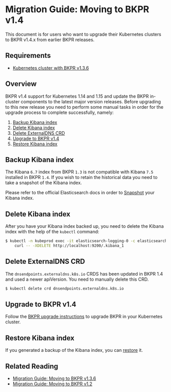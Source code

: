 # Migration Guide: Moving to BKPR v1.4

This document is for users who want to upgrade their Kubernetes clusters to BKPR v1.4.x from earlier BKPR releases.

## Requirements

* [Kubernetes cluster with BKPR v1.3.6](https://github.com/bitnami/kube-prod-runtime/releases/tag/v1.3.6)

## Overview

BKPR v1.4 support for Kubernetes 1.14 and 1.15 and update the BKPR in-cluster components to the latest major version releases. Before upgrading to this new release you need to perform some manual tasks in order for the upgrade process to complete successfully, namely:

1. [Backup Kibana index](#backup-kibana-index)
1. [Delete Kibana index](#delete-kibana-index)
1. [Delete ExternalDNS CRD](#delete-externaldns-crd)
1. [Upgrade to BKPR v1.4](#upgrade-to-bkpr-v14)
1. [Restore Kibana index](#restore-kibana-index)

## Backup Kibana index

The Kibana `6.7` index from BKPR `1.3` is not compatible with Kibana `7.5` installed in BKPR `1.4`. If you wish to retain the historical data you need to take a snapshot of the Kibana index.

Please refer to the official Elasticsearch docs in order to [Snapshot](https://www.elastic.co/guide/en/elasticsearch/reference/6.7/modules-snapshots.html) your Kibana index.

## Delete Kibana index

After you have your Kibana index backed up, you need to delete the Kibana index with the help of the `kubectl` command:

```bash
$ kubectl -n kubeprod exec -it elasticsearch-logging-0 -c elasticsearch-logging \
    curl -- -XDELETE http://localhost:9200/.kibana_1
```

## Delete ExternalDNS CRD

The `dnsendpoints.externaldns.k8s.io` CRDS has been updated in BKPR 1.4 and used a newer apiVersion. You need to manually delete this CRD.

```bash
$ kubectl delete crd dnsendpoints.externaldns.k8s.io
```

## Upgrade to BKPR v1.4

Follow the [BKPR upgrade instructions](../workflow.md#upgrading) to upgrade BKPR in your Kubernetes cluster.

## Restore Kibana index

If you generated a backup of the Kibana index, you can [restore](https://www.elastic.co/guide/en/elasticsearch/reference/6.7/modules-snapshots.html) it.

## Related Reading

- [Migration Guide: Moving to BKPR v1.3.6](bkpr-1.3.6-migration-guide.md)
- [Migration Guide: Moving to BKPR v1.2](bkpr-1.2-migration-guide.md)
